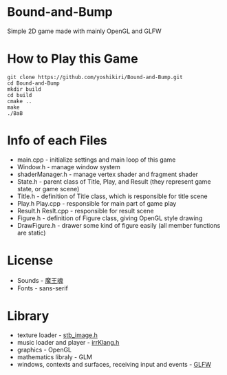 # Bound-and-Bump
Simple 2D game made with mainly OpenGL and GLFW

# How to Play this Game
  `git clone https://github.com/yoshikiri/Bound-and-Bump.git`  
  `cd Bound-and-Bump`  
  `mkdir build`  
  `cd build`   
  `cmake ..`   
  `make`  
  `./BaB`  

# Info of each Files
* main.cpp - initialize settings and main loop of this game  
* Window.h - manage window system
* shaderManager.h - manage vertex shader and fragment shader
* State.h - parent class of Title, Play, and Result (they represent game state, or game scene)  
* Title.h - definition of Title class, which is responsible for title scene  
* Play.h Play.cpp - responsible for main part of game play  
* Result.h Reslt.cpp - responsible for result scene  
* Figure.h - definition of Figure class, giving OpenGL style drawing  
* DrawFigure.h - drawer some kind of figure easily (all member functions are static)  

# License
 * Sounds - [魔王魂](https://maoudamashii.jokersounds.com/)
 * Fonts - sans-serif  
 
# Library
 * texture loader - [stb_image.h](https://github.com/nothings/stb)
 * music loader and player - [irrKlang.h](https://www.ambiera.com/irrklang/)  
 * graphics - OpenGL  
 * mathematics libraly - GLM  
 * windows, contexts and surfaces, receiving input and events - [GLFW](https://www.glfw.org/)
